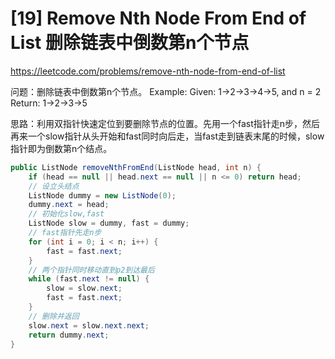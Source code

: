 # [19] Remove Nth Node From End of List 删除链表中倒数第n个节点
https://leetcode.com/problems/remove-nth-node-from-end-of-list


问题：删除链表中倒数第n个节点。
Example:
Given: 1->2->3->4->5, and n = 2
Return: 1->2->3->5

思路：利用双指针快速定位到要删除节点的位置。先用一个fast指针走n步，然后再来一个slow指针从头开始和fast同时向后走，当fast走到链表末尾的时候，slow指针即为倒数第n个结点。

```java
public ListNode removeNthFromEnd(ListNode head, int n) {
    if (head == null || head.next == null || n <= 0) return head;
    // 设立头结点
    ListNode dummy = new ListNode(0);
    dummy.next = head;
    // 初始化slow,fast
    ListNode slow = dummy, fast = dummy;
    // fast指针先走n步
    for (int i = 0; i < n; i++) {
        fast = fast.next;
    }
    // 两个指针同时移动直到p2到达最后
    while (fast.next != null) {
        slow = slow.next;
        fast = fast.next;
    }
    // 删除并返回
    slow.next = slow.next.next;
    return dummy.next;
}
```